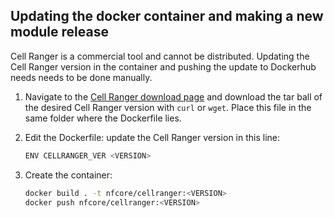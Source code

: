 ## Updating the docker container and making a new module release

Cell Ranger is a commercial tool and cannot be distributed. Updating the Cell Ranger version in the container and pushing the update to Dockerhub needs
needs to be done manually.

1. Navigate to the [Cell Ranger download page](https://support.10xgenomics.com/single-cell-gene-expression/software/downloads/latest) and download the tar ball of the desired Cell Ranger version with `curl` or `wget`. Place this file in the same folder where the Dockerfile lies.

2. Edit the Dockerfile: update the Cell Ranger version in this line:

    ```bash
    ENV CELLRANGER_VER <VERSION>
    ```

3. Create the container:

    ```bash
    docker build . -t nfcore/cellranger:<VERSION>
    docker push nfcore/cellranger:<VERSION>
    ```
